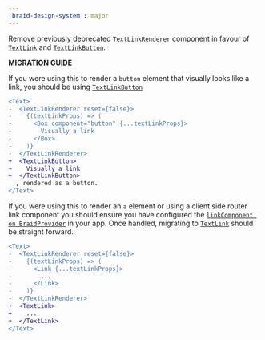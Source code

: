 ```yaml
---
'braid-design-system': major
---
```


Remove previously deprecated `TextLinkRenderer` component in favour of [`TextLink`](https://seek-oss.github.io/braid-design-system/components/TextLink) and [`TextLinkButton`](https://seek-oss.github.io/braid-design-system/components/TextLinkButton).

**MIGRATION GUIDE**

If you were using this to render a `button` element that visually looks like a link, you should be using [`TextLinkButton`](https://seek-oss.github.io/braid-design-system/components/TextLinkButton)

```diff
<Text>
-  <TextLinkRenderer reset={false}>
-    {(textLinkProps) => (
-      <Box component="button" {...textLinkProps}>
-        Visually a link
-      </Box>
-    )}
-  </TextLinkRenderer>
+  <TextLinkButton>
+    Visually a link
+  </TextLinkButton>
  , rendered as a button.
</Text>
```

If you were using this to render an `a` element or using a client side router link component you should ensure you have configured the [`linkComponent on BraidProvider`](https://seek-oss.github.io/braid-design-system/components/BraidProvider#providing-a-custom-link-component) in your app. Once handled, migrating to [`TextLink`](https://seek-oss.github.io/braid-design-system/components/TextLink) should be straight forward.

```diff
<Text>
-  <TextLinkRenderer reset={false}>
-    {(textLinkProps) => (
-      <Link {...textLinkProps}>
-        ...
-      </Link>
-    )}
-  </TextLinkRenderer>
+  <TextLink>
+    ...
+  </TextLink>
</Text>
```
